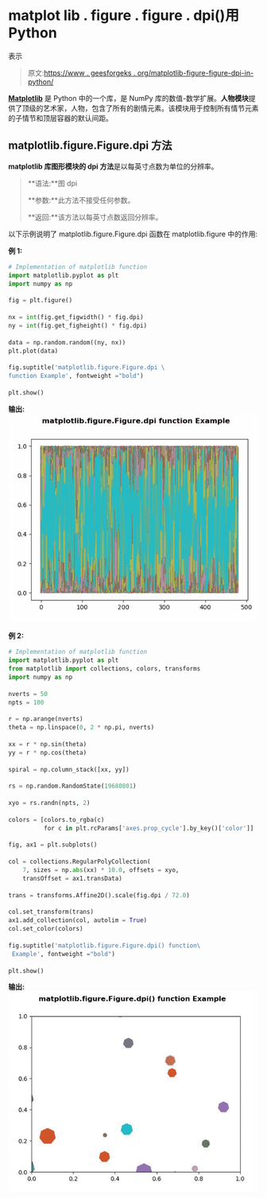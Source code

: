# matplot lib . figure . figure . dpi()用 Python

表示

> 原文:[https://www . geesforgeks . org/matplotlib-figure-figure-dpi-in-python/](https://www.geeksforgeeks.org/matplotlib-figure-figure-dpi-in-python/)

**[Matplotlib](https://www.geeksforgeeks.org/python-introduction-matplotlib/)** 是 Python 中的一个库，是 NumPy 库的数值-数学扩展。**人物模块**提供了顶级的艺术家，人物，包含了所有的剧情元素。该模块用于控制所有情节元素的子情节和顶层容器的默认间距。

## matplotlib.figure.Figure.dpi 方法

**matplotlib 库图形模块的 dpi 方法**是以每英寸点数为单位的分辨率。

> **语法:**图 dpi
> 
> **参数:**此方法不接受任何参数。
> 
> **返回:**该方法以每英寸点数返回分辨率。

以下示例说明了 matplotlib.figure.Figure.dpi 函数在 matplotlib.figure 中的作用:

**例 1:**

```py
# Implementation of matplotlib function 
import matplotlib.pyplot as plt
import numpy as np

fig = plt.figure()

nx = int(fig.get_figwidth() * fig.dpi)
ny = int(fig.get_figheight() * fig.dpi)

data = np.random.random((ny, nx))
plt.plot(data)

fig.suptitle('matplotlib.figure.Figure.dpi \
function Example', fontweight ="bold") 

plt.show()
```

**输出:**
![](img/a53169409ae1f6040ae107085a3ea9dd.png)

**例 2:**

```py
# Implementation of matplotlib function  
import matplotlib.pyplot as plt
from matplotlib import collections, colors, transforms
import numpy as np

nverts = 50
npts = 100

r = np.arange(nverts)
theta = np.linspace(0, 2 * np.pi, nverts)

xx = r * np.sin(theta)
yy = r * np.cos(theta)

spiral = np.column_stack([xx, yy])

rs = np.random.RandomState(19680801)

xyo = rs.randn(npts, 2)

colors = [colors.to_rgba(c)
          for c in plt.rcParams['axes.prop_cycle'].by_key()['color']]

fig, ax1 = plt.subplots()

col = collections.RegularPolyCollection(
    7, sizes = np.abs(xx) * 10.0, offsets = xyo, 
    transOffset = ax1.transData)

trans = transforms.Affine2D().scale(fig.dpi / 72.0)

col.set_transform(trans) 
ax1.add_collection(col, autolim = True)
col.set_color(colors)

fig.suptitle('matplotlib.figure.Figure.dpi() function\
 Example', fontweight ="bold") 

plt.show()
```

**输出:**
![](img/d589d8fcb79291b7492ac97a255d1607.png)